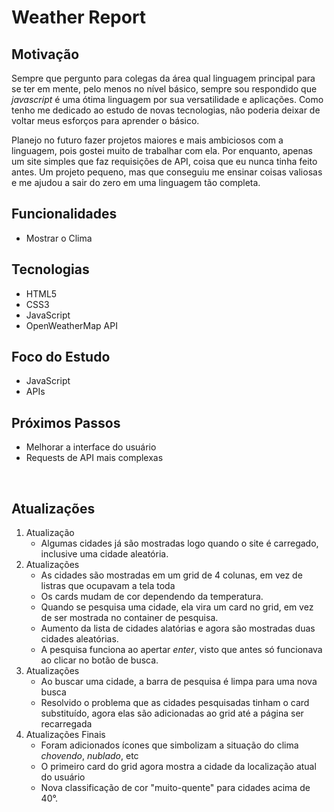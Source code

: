 # Weather Report

## Motivação

Sempre que pergunto para colegas da área qual linguagem principal para se ter em mente, pelo menos no nível básico, sempre sou respondido que *javascript* é uma ótima linguagem por sua versatilidade e aplicações. Como tenho me dedicado ao estudo de novas tecnologias, não poderia deixar de voltar meus esforços para aprender o básico.

Planejo no futuro fazer projetos maiores e mais ambiciosos com a linguagem, pois gostei muito de trabalhar com ela. Por enquanto, apenas um site simples que faz requisições de API, coisa que eu nunca tinha feito antes. Um projeto pequeno, mas que conseguiu me ensinar coisas valiosas e me ajudou a sair do zero em uma linguagem tão completa. 

## Funcionalidades

- Mostrar o Clima 

## Tecnologias 

- HTML5
- CSS3
- JavaScript
- OpenWeatherMap API

## Foco do Estudo

- JavaScript
- APIs

## Próximos Passos 

- Melhorar a interface do usuário
- Requests de API mais complexas

<br>

## Atualizações

1. Atualização
   - Algumas cidades já são mostradas logo quando o site é carregado, inclusive uma cidade aleatória.
2. Atualizações
   - As cidades são mostradas em um grid de 4 colunas, em vez de listras que ocupavam a tela toda
   - Os cards mudam de cor dependendo da temperatura.
   - Quando se pesquisa uma cidade, ela vira um card no grid, em vez de ser mostrada no container de pesquisa.
   - Aumento da lista de cidades alatórias e agora são mostradas duas cidades aleatórias.
   - A pesquisa funciona ao apertar *enter*, visto que antes só funcionava ao clicar no botão de busca.
3. Atualizações
   - Ao buscar uma cidade, a barra de pesquisa é limpa para uma nova busca
   - Resolvido o problema que as cidades pesquisadas tinham o card substituído, agora elas são adicionadas ao grid até a página ser recarregada
4. Atualizações Finais
   - Foram adicionados ícones que simbolizam a situação do clima *chovendo*, *nublado*, etc
   - O primeiro card do grid agora mostra a cidade da localização atual do usuário
   - Nova classificação de cor "muito-quente" para cidades acima de 40°.
